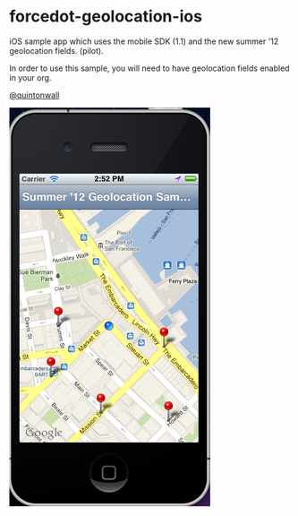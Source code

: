 forcedot-geolocation-ios
========================

iOS sample app which uses the mobile SDK (1.1) and the new summer '12 geolocation fields. (pilot).

In order to use this sample, you will need to have geolocation fields enabled in your org.

<a href="http://twitter.com/quintonwall">@quintonwall</a>

<img src="https://github.com/quintonwall/forcedot-geolocation-ios/blob/master/Summer12Demo/summer-12-geo.png" />